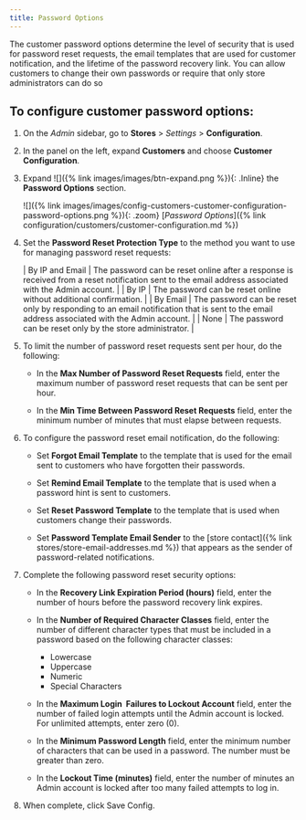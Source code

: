 ```yaml
---
title: Password Options
---
```


The customer password options determine the level of security that is used for password reset requests, the email templates that are used for customer notification, and the lifetime of the password recovery link. You can allow customers to change their own passwords or require that only store administrators can do so

## To configure customer password options:

1. On the _Admin_ sidebar, go to **Stores** > _Settings_ > **Configuration**.

1. In the panel on the left, expand **Customers** and choose **Customer Configuration**.

1. Expand ![]({% link images/images/btn-expand.png %}){: .Inline} the **Password Options** section.

    ![]({% link images/images/config-customers-customer-configuration-password-options.png %}){: .zoom}
    [_Password Options_]({% link configuration/customers/customer-configuration.md %})

1. Set the **Password Reset Protection Type** to the method you want to use for managing password reset requests:

    | By IP and Email | The password can be reset online after a response is received from a reset notification sent to the email address associated with the Admin account. |
    | By IP | The password can be reset online without additional confirmation. |
    | By Email | The password can be reset only by responding to an email notification that is sent to the email address associated with the Admin account. |
    | None | The password can be reset only by the store administrator. |

1. To limit the number of password reset requests sent per hour, do the following:

    - In the **Max Number of Password Reset Requests** field, enter the maximum number of password reset requests that can be sent per hour.

    - In the **Min Time Between Password Reset Requests** field, enter the minimum number of minutes that must elapse between requests.

1. To configure the password reset email notification, do the following:

    - Set **Forgot Email Template** to the template that is used for the email sent to customers who have forgotten their passwords.

    - Set **Remind Email Template** to the template that is used when a password hint is sent to customers.

    - Set **Reset Password Template** to the template that is used when customers change their passwords.

    - Set **Password Template Email Sender** to the [store contact]({% link stores/store-email-addresses.md %}) that appears as the sender of password-related notifications.

1. Complete the following password reset security options:

    - In the **Recovery Link Expiration Period (hours)** field, enter the number of hours before the password recovery link expires.

    - In the **Number of Required Character Classes** field, enter the number of different character types that must be included in a password based on the following character classes:

      - Lowercase
      - Uppercase
      - Numeric
      - Special Characters

    - In the **Maximum Login  Failures to Lockout Account** field, enter the number of failed login attempts until the Admin account is locked. For unlimited attempts, enter zero (0).

    - In the **Minimum Password Length** field, enter the minimum number of characters that can be used in a password. The number must be greater than zero.

    - In the **Lockout Time (minutes)** field, enter the number of minutes an Admin account is locked after too many failed attempts to log in.

1. When complete, click <span class="btn">Save Config</span>.
